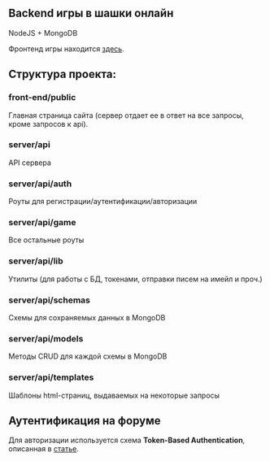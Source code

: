 ## Backend игры в шашки онлайн

NodeJS + MongoDB

Фронтенд игры находится [здесь](https://github.com/e-eki/checkers-app).

## Структура проекта:

### front-end/public
Главная страница сайта (сервер отдает ее в ответ на все запросы, кроме запросов к api).

### server/api
API сервера

### server/api/auth
Роуты для регистрации/аутентификации/авторизации

### server/api/game
Все остальные роуты

### server/api/lib
Утилиты (для работы с БД, токенами, отправки писем на имейл и проч.)

### server/api/schemas
Схемы для сохраняемых данных в MongoDB

### server/api/models
Методы CRUD для каждой схемы в MongoDB

### server/api/templates
Шаблоны html-страниц, выдаваемых на некоторые запросы

## Аутентификация на форуме
Для авторизации используется схема **Token-Based Authentication**, описанная в [статье](https://gist.github.com/zmts/802dc9c3510d79fd40f9dc38a12bccfc).







